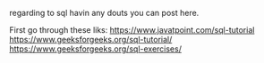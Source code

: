 regarding to sql havin any douts you can post here.


First go through these liks:
https://www.javatpoint.com/sql-tutorial
https://www.geeksforgeeks.org/sql-tutorial/
https://www.geeksforgeeks.org/sql-exercises/
